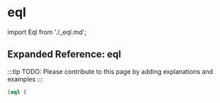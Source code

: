 # eql

import Eql from './_eql.md';

<Eql />

## Expanded Reference: eql

:::tip
TODO: Please contribute to this page by adding explanations and examples
:::

```lisp
(eql )
```
